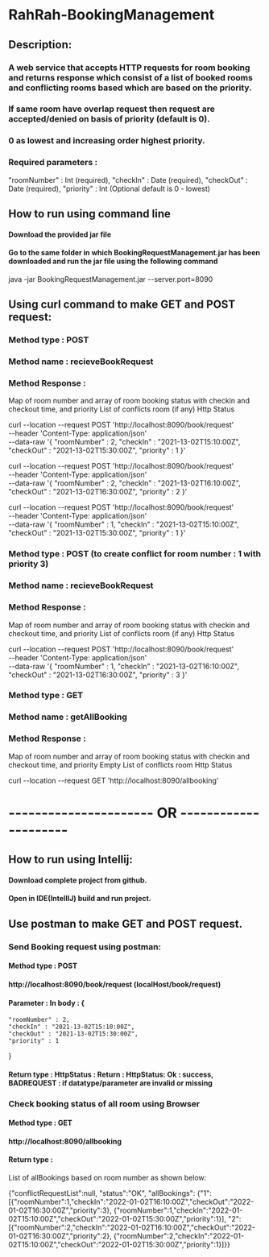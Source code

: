 # RahRah-BookingManagement
## Description:
### A web service that accepts HTTP requests for room booking and returns response which consist of a list of booked rooms and conflicting rooms based which are based on the priority.
### If same room have overlap request then request are accepted/denied on basis of priority (default is 0).
### 0 as lowest and increasing order highest priority.
### Required parameters : 
 "roomNumber" : Int (required),
 "checkIn" : Date (required),
 "checkOut" : Date (required),
"priority" : Int (Optional default is 0 - lowest)


## How to run using command line
#### Download the provided jar file
#### Go to the same folder in which BookingRequestManagement.jar has been downloaded and run the jar file using the following command
java -jar BookingRequestManagement.jar --server.port=8090

## Using curl command to make GET and POST request:

### Method type : POST
### Method name : recieveBookRequest
### Method Response : 
Map of room number and array of room booking status with checkin and checkout time, and priority
List of conflicts room (if any)
Http Status


curl --location --request POST 'http://localhost:8090/book/request' \
--header 'Content-Type: application/json' \
--data-raw '{
    "roomNumber" : 2,
    "checkIn" : "2021-13-02T15:10:00Z",
    "checkOut" : "2021-13-02T15:30:00Z",
    "priority" : 1
}'



curl --location --request POST 'http://localhost:8090/book/request' \
--header 'Content-Type: application/json' \
--data-raw '{
    "roomNumber" : 2,
    "checkIn" : "2021-13-02T16:10:00Z",
    "checkOut" : "2021-13-02T16:30:00Z",
    "priority" : 2
}'

curl --location --request POST 'http://localhost:8090/book/request' \
--header 'Content-Type: application/json' \
--data-raw '{
    "roomNumber" : 1,
    "checkIn" : "2021-13-02T15:10:00Z",
    "checkOut" : "2021-13-02T15:30:00Z",
    "priority" : 1
}'


### Method type : POST (to create conflict for room number : 1 with priority 3)
### Method name : recieveBookRequest
### Method Response : 
Map of room number and array of room booking status with checkin and checkout time, and priority
List of conflicts room (if any)
Http Status

curl --location --request POST 'http://localhost:8090/book/request' \
--header 'Content-Type: application/json' \
--data-raw '{
    "roomNumber" : 1,
    "checkIn" : "2021-13-02T16:10:00Z",
    "checkOut" : "2021-13-02T16:30:00Z",
    "priority" : 3
}'


### Method type : GET 
### Method name : getAllBooking
### Method Response : 
Map of room number and array of room booking status with checkin and checkout time, and priority
Empty List of conflicts room
Http Status

curl --location --request GET 'http://localhost:8090/allbooking'


# ---------------------- OR ---------------------

## How to run using Intellij:
#### Download complete project from github.
#### Open in IDE(IntellIJ) build and run project.

## Use postman to make GET and POST request.

### Send Booking request using postman:
#### Method type : POST
#### http://localhost:8090/book/request (localHost/book/request)
#### Parameter : In body : {
    "roomNumber" : 2, 
    "checkIn" : "2021-13-02T15:10:00Z", 
    "checkOut" : "2021-13-02T15:30:00Z", 
    "priority" : 1
}
#### Return type : HttpStatus : Return : HttpStatus: Ok : success,  BADREQUEST : if datatype/parameter are invalid or missing


### Check booking status of all room using Browser
#### Method type : GET
#### http://localhost:8090/allbooking
#### Return type : 
List of allBookings based on room number as shown below:

{"conflictRequestList":null,
"status":"OK",
"allBookings":
{"1":
[{"roomNumber":1,"checkIn":"2022-01-02T16:10:00Z","checkOut":"2022-01-02T16:30:00Z","priority":3},
{"roomNumber":1,"checkIn":"2022-01-02T15:10:00Z","checkOut":"2022-01-02T15:30:00Z","priority":1}],
"2":
[{"roomNumber":2,"checkIn":"2022-01-02T16:10:00Z","checkOut":"2022-01-02T16:30:00Z","priority":2},
{"roomNumber":2,"checkIn":"2022-01-02T15:10:00Z","checkOut":"2022-01-02T15:30:00Z","priority":1}]}}



